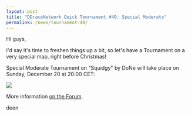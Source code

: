 ```yaml
---
layout: post
title: "DDraceNetwork Quick Tournament #40: Special Moderate"
permalink: /news/tournament-40/
---
```

Hi guys,

I'd say it's time to freshen things up a bit, so let's have a Tournament on a very special map, right before Christmas!

Special Moderate Tournament on "Squidgy" by DoNe will take place on Sunday, December 20 at 20:00 CET:

[<img class="demo" src="/Squidgy.png" />](http://forum.ddnet.tw/viewtopic.php?f=21&t=2241)

More information [on the Forum](http://forum.ddnet.tw/viewtopic.php?f=21&t=2241).

deen
